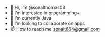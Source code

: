 - 👋 Hi, I’m @sonalthomas03
- 👀 I’m interested in programming+
- 🌱 I’m currently Java
- 💞️ I’m looking to collaborate on apps
- 📫 How to reach me sonalt664@gmail.com

<!---
sonalthomas03/sonalthomas03 is a ✨ special ✨ repository because its `README.md` (this file) appears on your GitHub profile.
You can click the Preview link to take a look at your changes.
--->
